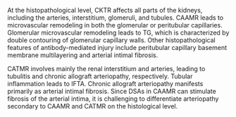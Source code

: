 At the histopathological level, CKTR affects all parts of the kidneys, including the arteries, interstitium, glomeruli, and tubules. CAAMR leads to microvascular remodeling in both the glomerular or peritubular capillaries. Glomerular microvascular remodeling leads to TG, which is characterized by double contouring of glomerular capillary walls. Other histopathological features of antibody-mediated injury include peritubular capillary basement membrane multilayering and arterial intimal fibrosis.

CATMR involves mainly the renal interstitium and arteries, leading to tubulitis and chronic allograft arteriopathy, respectively. Tubular inflammation leads to IFTA. Chronic allograft arteriopathy manifests primarily as arterial intimal fibrosis. Since DSAs in CAAMR can stimulate fibrosis of the arterial intima, it is challenging to differentiate arteriopathy secondary to CAAMR and CATMR on the histological level.